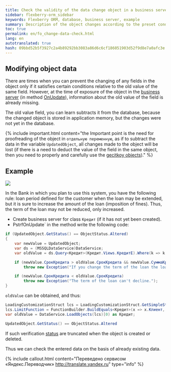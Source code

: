 ```yaml
---
title: Check the validity of the data change object in a business server
sidebar: flexberry-orm_sidebar
keywords: Flexberry ORM, database, business server, example
summary: Description of the object changes according to the preset conditions
toc: true
permalink: en/fo_change-data-check.html
lang: en
autotranslated: true
hash: 09bbd52b5f3927c2a4b89292bb3083a86d6c6cf186051903d52f9d8e7a0afc3e
---
```


## Modifying object data

There are times when you can prevent the changing of any fields in the object only if it satisfies certain conditions relative to the old value of the same field. However, at the time of exposure of the object in the [business server](fo_bs-wrapper.html) (in method [OnUpdate](fo_bs-example.html)), information about the old value of the field is already missing.

The old value field, you can learn subtracts it from the database, because the changed object is stored in application memory, but the changes were not yet in the database.

{% include important.html content="the Important point is the need for proofreading of the object in `отдельную переменную`, as if to subtract the data in the variable `UpdatedObject`, all changes made to the object will be lost (if there is a need to deduct the value of the field in the same object, then you need to properly and carefully use the [gecitkoy objects](fo_additional-loading.html))." %}

## Example

![](/images/pages/products/flexberry-orm/business-servers/filter-ex-diagram.png)

In the Bank in which you plan to use this system, you have the following rule: loan period defined for the customer when the loan may be extended, but it is sure to increase the amount of the loan (imposition of fines). Thus, the term of the loan may not be reduced, only increased.

* Create business server for class `Кредит` (if it has not yet been created).
* PstrfOnUpdate` in the method write the following code:

```csharp
if (UpdatedObject.GetStatus() == ObjectStatus.Altered)
{
    var newValue = UpdatedObject;
    var ds = (MSSQLDataService)DataService;
    var oldValue = ds.Query<Кредит>(Кредит.Views.КредитE).Where(k => k.__PrimaryKey == UpdatedObject.__PrimaryKey).First();

    if (newValue.СрокКредита > oldValue.СрокКредита && newValue.СуммаКредита <= oldValue.СуммаКредита)
        throw new Exception("If you change the term of the loan the loan amount needs to increase.");

    if (newValue.СрокКредита < oldValue.СрокКредита)
        throw new Exception("The term of the loan can't decline.");
}
```

`oldValue` can be obtained, and thus:

```csharp
LoadingCustomizationStruct lcs = LoadingCustomizationStruct.GetSimpleStruct(typeof(Кредит), Кредит.Views.КредитE);
lcs.LimitFunction = FunctionBuilder.BuildEquals<Кредит>(x => x.Клиент, UpdatedObject.Клиент);
var oldValue = DataService.LoadObjects(lcs)[0) as Кредит;
```

```csharp
UpdatedObject.GetStatus() == ObjectStatus.Altered
```

If such verification [status](fo_object-status.html) are truncated when the object is created or deleted.

Thus we can check the entered data on the basis of already existing data.


{% include callout.html content="Переведено сервисом «Яндекс.Переводчик» <http://translate.yandex.ru>" type="info" %}